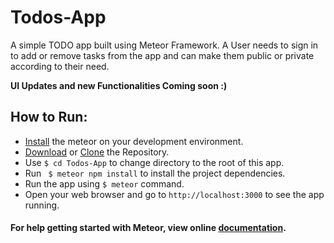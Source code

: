 # Todos-App
A simple TODO app built using Meteor Framework. A User needs to sign in to add or remove tasks from the app 
and can make them public or private according to their need.

 **UI Updates and new Functionalities Coming soon :)**

## How to Run:
* [Install](https://www.meteor.com/install) the meteor on your development environment.
* [Download](https://github.com/sagarchoudhary96/Todos-App/archive/master.zip) or [Clone](https://github.com/sagarchoudhary96/Todos-App.git) the Repository.
* Use `$ cd Todos-App` to change directory to the root of this app.
* Run ` $ meteor npm install` to install the project dependencies.
* Run the app using `$ meteor` command.
* Open your web browser and go to `http://localhost:3000` to see the app running.

#### For help getting started with Meteor, view online [documentation](http://docs.meteor.com/).
